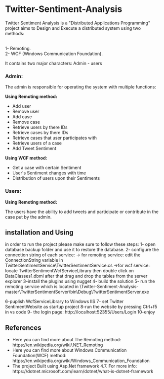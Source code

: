 # Twitter-Sentiment-Analysis
<p>
            Twitter Sentiment Analysis is a "Distributed Applications Programming" project aims to Design and Execute a distributed system using two methods:
        </p>
        <p>
            <br />
            1- Remoting.
            <br />
            2- WCF (Windows Communication Foundation).
        </p>
        <p>It contains two major characters: Admin - users</p>
        <h3>Admin:</h3> 
        <p>The admin is responsible for operating the system with multiple functions:</p>
        <b>Using Remoting method:</b>
        <ul>
            <li>Add user</li>
            <li>Remove user</li>
            <li>Add case</li>
            <li>Remove case</li>
            <li>Retrieve users by there IDs</li>
            <li>Retrieve cases by there IDs</li>
            <li>Retrieve cases that user participates with</li>
            <li>Retrieve users of a case</li>
            <li>Add Tweet Sentiment</li>
        </ul>
        <b>Using WCF method:</b>
        <ul>
            <li>Get a case with certain Sentiment</li>
            <li>User's Sentiment changes with time</li>
            <li>Distribution of users upon their Sentiments</li>
         </ul>
<h3>Users:</h3>
<b>Using Remoting method:</b>
<p>The users have the ability to add tweets and participate or contribute in the case put by the admin.</p>

<h2>installation and Using</h2>
<p>in order to run the project please make sure to follow these steps:
1- open database backup folder and use it to restore the database.
2- configure the connection string of each service:
  -> for remoting service: edit the ConnectionString variable in TwitterSentimentService\TwitterSentimentService.cs
  ->for wcf service: locate TwitterSentimentWcfServiceLibrary then double click on DataClasses1.dbml after that drag and drop the tables from the server explorer
3-install the plugins using nugget 
4- build the solution
5- run the remoting service which is located in \Twitter-Sentiment-Analysis-master\TwitterSentimentServer\bin\Debug\TwitterSentimentServer.exe

6-puplish WcfServiceLibrary to Windows IIS
7- set Twitter SentimentWebsite as startup project
8-run the website by pressing Ctrl+f5 in vs code
9- the login page: http://localhost:52355/Users/Login
10-enjoy</p>

<h2>References</h2>
<ul>
<li>Here you can find more about The Remoting method: https://en.wikipedia.org/wiki/.NET_Remoting </li>
<li>Here you can find more about Windows Communication Foundation(WCF) method: https://en.wikipedia.org/wiki/Windows_Communication_Foundation </li>
<li>The project Built using Asp.Net framework 4.7. For more info: https://dotnet.microsoft.com/learn/dotnet/what-is-dotnet-framework</li>
</ul>
